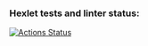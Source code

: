 ### Hexlet tests and linter status:
[![Actions Status](https://github.com/Marina-2022/frontend-project-12/actions/workflows/hexlet-check.yml/badge.svg)](https://github.com/Marina-2022/frontend-project-12/actions)